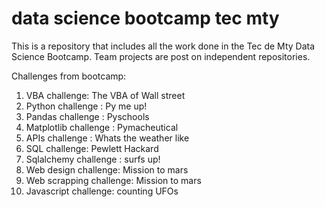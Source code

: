 # data science bootcamp tec mty

This is a repository that includes all the  work done in the Tec de Mty Data Science Bootcamp.
Team projects are post on independent repositories.

Challenges from bootcamp:

1. VBA challenge: The VBA of Wall street
2. Python challenge : Py me up!
3. Pandas challenge : Pyschools
4. Matplotlib challenge : Pymacheutical
5. APIs challenge : Whats the weather like
6. SQL challenge: Pewlett Hackard
7. Sqlalchemy challenge : surfs up!
8. Web design challenge: Mission to mars
9. Web scrapping challenge: Mission to mars
10. Javascript challenge: counting UFOs 

